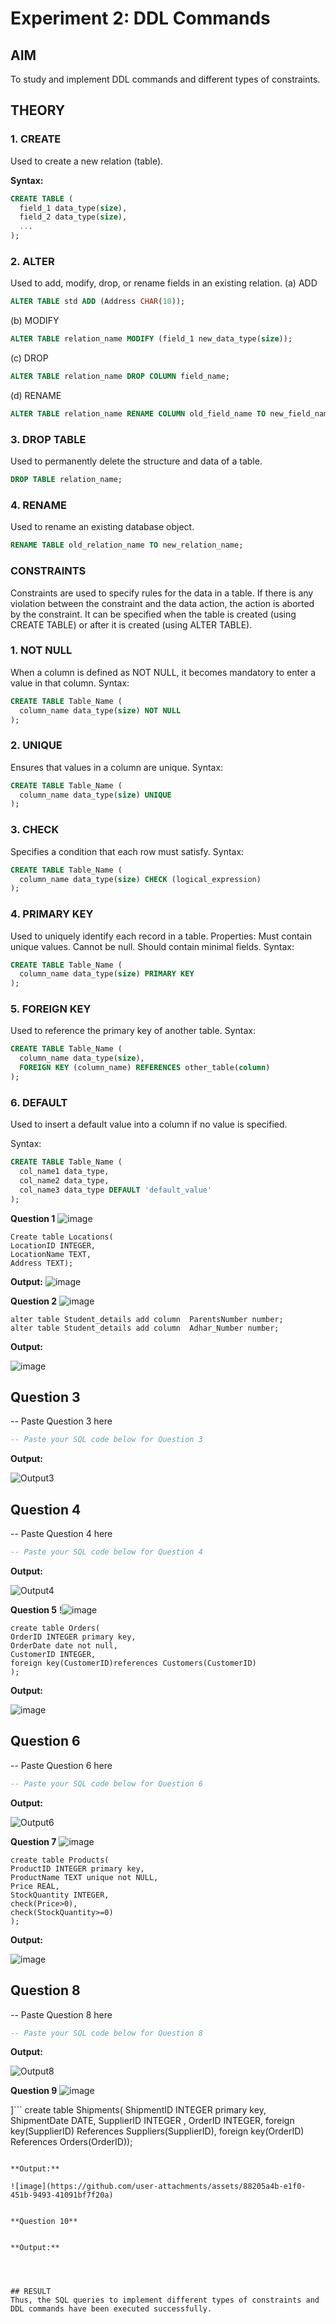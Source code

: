 # Experiment 2: DDL Commands

## AIM
To study and implement DDL commands and different types of constraints.

## THEORY

### 1. CREATE
Used to create a new relation (table).

**Syntax:**
```sql
CREATE TABLE (
  field_1 data_type(size),
  field_2 data_type(size),
  ...
);
```
### 2. ALTER
Used to add, modify, drop, or rename fields in an existing relation.
(a) ADD
```sql
ALTER TABLE std ADD (Address CHAR(10));
```
(b) MODIFY
```sql
ALTER TABLE relation_name MODIFY (field_1 new_data_type(size));
```
(c) DROP
```sql
ALTER TABLE relation_name DROP COLUMN field_name;
```
(d) RENAME
```sql
ALTER TABLE relation_name RENAME COLUMN old_field_name TO new_field_name;
```
### 3. DROP TABLE
Used to permanently delete the structure and data of a table.
```sql
DROP TABLE relation_name;
```
### 4. RENAME
Used to rename an existing database object.
```sql
RENAME TABLE old_relation_name TO new_relation_name;
```
### CONSTRAINTS
Constraints are used to specify rules for the data in a table. If there is any violation between the constraint and the data action, the action is aborted by the constraint. It can be specified when the table is created (using CREATE TABLE) or after it is created (using ALTER TABLE).
### 1. NOT NULL
When a column is defined as NOT NULL, it becomes mandatory to enter a value in that column.
Syntax:
```sql
CREATE TABLE Table_Name (
  column_name data_type(size) NOT NULL
);
```
### 2. UNIQUE
Ensures that values in a column are unique.
Syntax:
```sql
CREATE TABLE Table_Name (
  column_name data_type(size) UNIQUE
);
```
### 3. CHECK
Specifies a condition that each row must satisfy.
Syntax:
```sql
CREATE TABLE Table_Name (
  column_name data_type(size) CHECK (logical_expression)
);
```
### 4. PRIMARY KEY
Used to uniquely identify each record in a table.
Properties:
Must contain unique values.
Cannot be null.
Should contain minimal fields.
Syntax:
```sql
CREATE TABLE Table_Name (
  column_name data_type(size) PRIMARY KEY
);
```
### 5. FOREIGN KEY
Used to reference the primary key of another table.
Syntax:
```sql
CREATE TABLE Table_Name (
  column_name data_type(size),
  FOREIGN KEY (column_name) REFERENCES other_table(column)
);
```
### 6. DEFAULT
Used to insert a default value into a column if no value is specified.

Syntax:
```sql
CREATE TABLE Table_Name (
  col_name1 data_type,
  col_name2 data_type,
  col_name3 data_type DEFAULT 'default_value'
);
```

**Question 1**
![image](https://github.com/user-attachments/assets/3fe83a1a-9889-4688-82ee-6c8f85d7944b)


```
Create table Locations(
LocationID INTEGER,
LocationName TEXT,
Address TEXT);
```

**Output:**
![image](https://github.com/user-attachments/assets/e65a1e32-affa-418c-9315-c79b79ad5704)



**Question 2**
![image](https://github.com/user-attachments/assets/72849a5e-029c-4112-8f8d-40ace39a1aea)


```
alter table Student_details add column  ParentsNumber number;
alter table Student_details add column  Adhar_Number number;
```

**Output:**

![image](https://github.com/user-attachments/assets/b52a377f-5c94-49d2-94ed-6815a37a67ff)



**Question 3**
---
-- Paste Question 3 here

```sql
-- Paste your SQL code below for Question 3
```

**Output:**

![Output3](output.png)

**Question 4**
---
-- Paste Question 4 here

```sql
-- Paste your SQL code below for Question 4
```

**Output:**

![Output4](output.png)

**Question 5**
!![image](https://github.com/user-attachments/assets/88581c55-7b8c-4c2d-b19c-7a949373be8d)


```
create table Orders(
OrderID INTEGER primary key,
OrderDate date not null,
CustomerID INTEGER,
foreign key(CustomerID)references Customers(CustomerID)
);
```
**Output:**

![image](https://github.com/user-attachments/assets/64d73118-9962-474f-bf55-c6536b17f3d2)


**Question 6**
---
-- Paste Question 6 here

```sql
-- Paste your SQL code below for Question 6
```

**Output:**

![Output6](output.png)

**Question 7**
![image](https://github.com/user-attachments/assets/11e1c767-4946-483d-a456-67eaae169bcb)

```
create table Products(
ProductID INTEGER primary key,
ProductName TEXT unique not NULL,
Price REAL,
StockQuantity INTEGER,
check(Price>0),
check(StockQuantity>=0)
);
```

**Output:**

![image](https://github.com/user-attachments/assets/ac82452b-8bd9-4105-b45d-c056acc403a8)


**Question 8**
---
-- Paste Question 8 here

```sql
-- Paste your SQL code below for Question 8
```

**Output:**

![Output8](output.png)

**Question 9**
![image](https://github.com/user-attachments/assets/7d6938b8-d8ad-431d-950f-09f30a41d700)

]```
create table Shipments(
ShipmentID INTEGER  primary key,
ShipmentDate  DATE,
SupplierID INTEGER ,
OrderID INTEGER,
foreign key(SupplierID) References Suppliers(SupplierID),
foreign key(OrderID) References Orders(OrderID));
```

**Output:**

![image](https://github.com/user-attachments/assets/88205a4b-e1f0-451b-9493-41091bf7f20a)


**Question 10**


**Output:**




## RESULT
Thus, the SQL queries to implement different types of constraints and DDL commands have been executed successfully.
